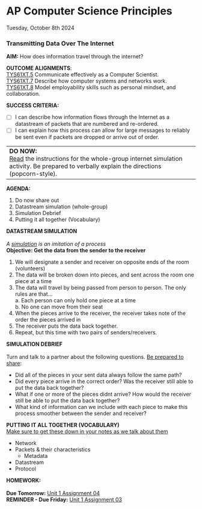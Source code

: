# AP Computer Science Principles
Tuesday, October 8th 2024

### Transmitting Data Over The Internet

**AIM:** How does information travel through the internet?

**OUTCOME ALIGNMENTS**:<br> 
<ins>TYS61XT.5</ins> Communicate effectively as a Computer Scientist.<br> 
<ins>TYS61XT.7</ins> Describe how computer systems and networks work.<br> 
<ins>TYS61XT.8</ins> Model employability skills such as personal mindset, and collaboration.<br>

**SUCCESS CRITERIA:**
- [ ] I can describe how information flows through the Internet as a datastream of packets that are numbered and re-ordered.
- [ ] I can explain how this process can allow for large messages to reliably be sent even if packets are dropped or arrive out of order.
<table>
  <tr>
    <td><b>DO NOW:</b>
    <br> <ins>Read</ins> the instructions for the whole-group internet simulation activity. Be prepared to verbally explain the directions (popcorn-style).
    </td>
    </tr>
</table>

**AGENDA:**

1. Do now share out
2. Datastream simulation (whole-group)
3. Simulation Debrief
4. Putting it all together (Vocabulary)

**DATASTREAM SIMULATION**
<br><br>*A <ins>simulation</ins> is an imitation of a process*
<br><b>Objective: Get the data from the sender to the receiver</b>
1. We will designate a sender and receiver on opposite ends of the room (volunteers)
2. The data will be broken down into pieces, and sent across the room one piece at a time
3. The data will travel by being passed from person to person. The only rules are that...
  <br>a. Each person can only hold one piece at a time
  <br>b. No one can move from their seat
5. When the pieces arrive to the receiver, the receiver takes note of the order the pieces arrived in
6. The receiver puts the data back together.
7. Repeat, but this time with two pairs of senders/receivers. 

**SIMULATION DEBRIEF**
<br><br>Turn and talk to a partner about the following questions. <ins>Be prepared to share</ins>: 
- Did all of the pieces in your sent data always follow the same path?
- Did every piece arrive in the correct order? Was the receiver still able to put the data back together?
- What if one or more of the pieces didnt arrive? How would the receiver still be able to put the data back together?
- What kind of information can we include with each piece to make this process smoother between the sender and receiver?

**PUTTING IT ALL TOGETHER (VOCABULARY)**
<br><ins>Make sure to get these down in your notes as we talk about them</ins>
- Network
- Packets & their characteristics
  - Metadata
- Datastream
- Protocol

**HOMEWORK:**<br><br>
**Due Tomorrow:** [Unit 1 Assignment 04](https://github.com/MrJSwotinsky/AP_Computer_Science_Principles/blob/main/Unit_1_The_Internet/Daily_Assignments/04_Due_Wed_Oct_9_Data_Transmission_Over_The_Internet.md)<br>
**REMINDER - Due Friday:** [Unit 1 Assignment 03](https://github.com/MrJSwotinsky/AP_Computer_Science_Principles/blob/main/Unit_1_The_Internet/Daily_Assignments/03_Due_Fri_Oct_11_Unit_0_Exam_Reflection.md)
